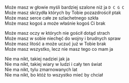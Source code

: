 Może masz w głowie myśli bardziej szalone niż ja `D C G C`  
Może masz skrzydła których by Tobie pozazdrościł ptak  
Może masz serce całe ze szlachetnego szkła  
Może masz kogoś a może właśnie kogoś Ci brak  

Może masz oczy w których nie gościł dotąd strach  
Może masz w sobie niechęć do wojny i brudnych spraw  
Może masz litość a może uczuć już w Tobie brak  
Może masz wszystko, lecz nie masz tego co mam ja  

Nie ma nikt, takiej nadziei jak ja  
Nie ma nikt, takiej wiary w ludzi i cały ten świat  
Nie ma nikt, tylu zmarnowanych lat  
Nie ma nikt, bo któż to wszystko mieć by chciał
